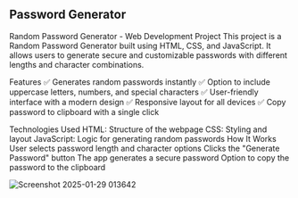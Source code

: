 ## Password Generator
Random Password Generator - Web Development Project
This project is a Random Password Generator built using HTML, CSS, and JavaScript. It allows users to generate secure and customizable passwords with different lengths and character combinations.

Features
✅ Generates random passwords instantly
✅ Option to include uppercase letters, numbers, and special characters
✅ User-friendly interface with a modern design
✅ Responsive layout for all devices
✅ Copy password to clipboard with a single click

Technologies Used
HTML: Structure of the webpage
CSS: Styling and layout
JavaScript: Logic for generating random passwords
How It Works
User selects password length and character options
Clicks the "Generate Password" button
The app generates a secure password
Option to copy the password to the clipboard

![Screenshot 2025-01-29 013642](https://github.com/user-attachments/assets/d84a11f8-5c6c-43fc-ab01-c186563deb1a)
